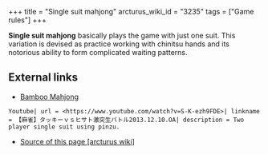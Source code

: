 +++
title = "Single suit mahjong"
arcturus_wiki_id = "3235"
tags = ["Game rules"]
+++

**Single suit mahjong** basically plays the game with just one suit. This variation is devised as practice working with chinitsu hands and its notorious ability to form complicated waiting patterns.

## External links

  - [Bamboo Mahjong](http://www.gamedesign.jp/flash/bamboo/bamboo.html)

```Youtube| url = <https://www.youtube.com/watch?v=S-K-ezh9FDE>| linkname = 【麻雀】タッキーｖｓヒサト激突生バトル2013.12.10.OA| description = Two player single suit using pinzu.```
- [Source of this page [arcturus wiki]](http://arcturus.su/wiki/Single_suit_mahjong)